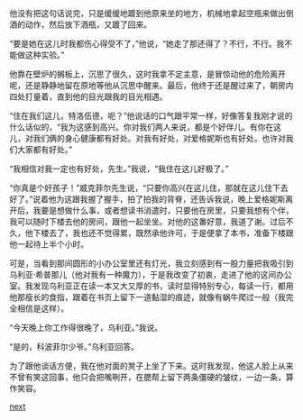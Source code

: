 
他没有把这句话说完，只是缓缓地踱到他原来坐的地方，机械地拿起空瓶来做出倒酒的动作，然后放下酒瓶，又踱了回来。

“要是她在这儿时我都伤心得受不了，”他说，“她走了那还得了？不行，不行。我不能做这种实验。”

他靠在壁炉的搁板上，沉思了很久，这时我拿不定主意，是冒惊动他的危险离开呢，还是静静地留在原地等他从沉思中醒来。最后，他终于还是醒过来了，朝房内四处打量着，直到他的目光跟我的目光相遇。

“住在我们这儿，特洛伍德，呃？”他说话的口气跟平常一样，好像答复我刚才说的什么话似的，“我为这感到高兴。你对我们两人来说，都是个好伴儿。有你在这儿，对我们俩的身心健康都有好处。对我有好处，对爱格妮斯也有好处。也许对我们大家都有好处。”

“我相信对我一定也有好处，先生。”我说，“我住在这儿好极了。”

“你真是个好孩子！”威克菲尔先生说，“只要你高兴在这儿住，那就在这儿住下去好了。”说着他为这跟我握了握手，拍了拍我的背脊，还告诉我说，晚上爱格妮斯离开后，我要是想做什么事，或者想读书消遣时，只要他在房里，只要我想有个伴，我可以随时下楼去他的房间，跟他一起坐坐。对他的这番好意，我道了谢。过后不久，他下楼去了，我也还不觉得累，既然承他许可，于是便拿了本书，准备下楼跟他一起待上半个小时。

可是，当看到那间圆形的小办公室里还有灯光，我立刻感到有一股力量把我吸引到乌利亚·希普那儿（他对我有一种魔力），于是我改变了初衷，走进了他的这间办公室。我发现乌利亚正在读一本又大又厚的书，读时显得特别专心，每读一行，都用他那瘦长的食指，跟着在书页上留下一道黏湿的痕迹，就像有蜗牛爬过一般（我完全相信是这样）。

“今天晚上你工作得很晚了，乌利亚。”我说。

“是的，科波菲尔少爷。”乌利亚回答。

为了跟他谈话方便，我在他对面的凳子上坐了下来。这时我发现，他这人脸上从来不曾有笑这回事，他只会把嘴咧开，在腮帮上留下两条僵硬的皱纹，一边一条，算作笑容。

[next](page217)